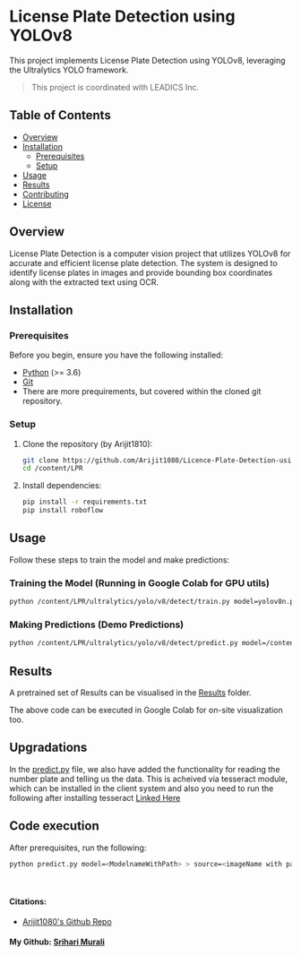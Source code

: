 # License Plate Detection using YOLOv8

This project implements License Plate Detection using YOLOv8, leveraging the Ultralytics YOLO framework.

> This project is coordinated with LEADICS Inc.
## Table of Contents

- [Overview](#overview)
- [Installation](#installation)
  - [Prerequisites](#prerequisites)
  - [Setup](#setup)
- [Usage](#usage)
- [Results](#results)
- [Contributing](#contributing)
- [License](#license)

## Overview

License Plate Detection is a computer vision project that utilizes YOLOv8 for accurate and efficient license plate detection. The system is designed to identify license plates in images and provide bounding box coordinates along with the extracted text using OCR.

## Installation

### Prerequisites

Before you begin, ensure you have the following installed:

- [Python](https://www.python.org/) (>= 3.6)
- [Git](https://git-scm.com/)
- There are more prequirements, but covered within the cloned git repository.

### Setup

1. Clone the repository (by Arijit1810):

   ```bash
   git clone https://github.com/Arijit1080/Licence-Plate-Detection-using-YOLO-V8.git
   cd /content/LPR
   ```

2. Install dependencies:

   ```bash
   pip install -r requirements.txt
   pip install roboflow
   ```

## Usage

Follow these steps to train the model and make predictions:

### Training the Model (Running in Google Colab for GPU utils)

```bash
python /content/LPR/ultralytics/yolo/v8/detect/train.py model=yolov8n.pt data=/content/License-Plate-Detector-2/data.yaml epochs=30
```

### Making Predictions (Demo Predictions)

```bash
python /content/LPR/ultralytics/yolo/v8/detect/predict.py model=/content/runs/detect/train/weights/best.pt source=/content/LPR/demo2.jpeg
```

## Results

A pretrained set of Results can be visualised in the [Results](/Results) folder.

The above code can be executed in Google Colab for on-site visualization too.

## Upgradations

In the [predict.py](/predict.py) file, we also have added the functionality for reading
the number plate and telling us the data. This is acheived via tesseract module, which can be installed in the client system
and also you need to run the following after installing tesseract [Linked Here](/Setup/tesseract-ocr-w64-setup-5.3.3.20231005.exe)

## Code execution

After prerequisites, run the following:

```bash
python predict.py model=<ModelnameWithPath> > source=<imageName with path>
```
<br>

#### Citations:

- [Arijit1080's Github Repo](https://github.com/Arijit1080/Licence-Plate-Detection-using-YOLO-V8.git)

#### My Github: [Srihari Murali](https://github.com/SrihariMurali01)